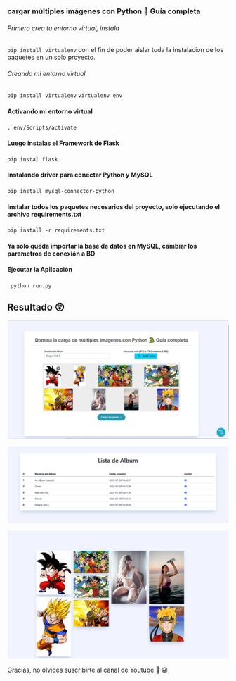 ### cargar múltiples imágenes con Python 🐍 Guía completa

###### Primero crea tu entorno virtual, instala

`pip install virtualenv` con el fin de poder aislar toda la instalacion de los paquetes en un solo proyecto.

###### Creando mi entorno virtual
`pip install virtualenv`
`virtualenv env`

#### Activando mi entorno virtual

`. env/Scripts/activate`

#### Luego instalas el Framework de Flask

`pip instal flask`

#### Instalando driver para conectar Python y MySQL

`pip install mysql-connector-python`

#### Instalar todos los paquetes necesarios del proyecto, solo ejecutando el archivo requirements.txt

`pip install -r requirements.txt`

#### Ya solo queda importar la base de datos en MySQL, cambiar los parametros de conexión a BD

#### Ejecutar la Aplicación

` python run.py`

## Resultado 😲

![](https://raw.githubusercontent.com/urian121/imagenes-proyectos-github/master/cargar_multiples_imagenes_python_urian_viera.PNG)

![](https://raw.githubusercontent.com/urian121/imagenes-proyectos-github/master/lista_de_album_urian_viera.PNG)

![](https://raw.githubusercontent.com/urian121/imagenes-proyectos-github/master/fotos_de_mi_album_urian_viera.PNG)

Gracias, no olvides suscribirte al canal de Youtube 🙏 😀
